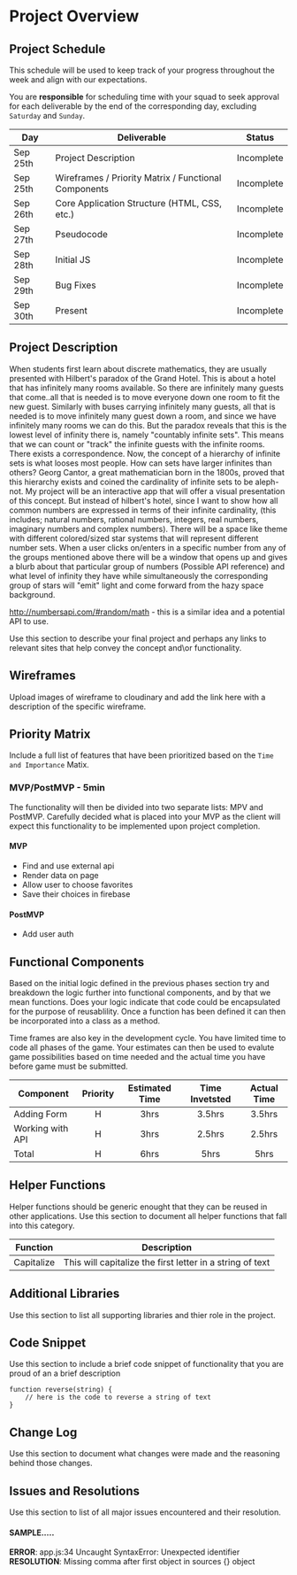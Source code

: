 # Project Overview

## Project Schedule

This schedule will be used to keep track of your progress throughout the week and align with our expectations.  

You are **responsible** for scheduling time with your squad to seek approval for each deliverable by the end of the corresponding day, excluding `Saturday` and `Sunday`.

|  Day | Deliverable | Status
|---|---| ---|
|Sep 25th| Project Description | Incomplete
|Sep 25th| Wireframes / Priority Matrix / Functional Components | Incomplete
|Sep 26th| Core Application Structure (HTML, CSS, etc.) | Incomplete
|Sep 27th| Pseudocode | Incomplete
|Sep 28th| Initial JS  | Incomplete
|Sep 29th| Bug Fixes | Incomplete
|Sep 30th| Present | Incomplete


## Project Description

When students first learn about discrete mathematics, they are usually presented with Hilbert's paradox of the Grand Hotel. This is about a hotel that has infinitely many rooms available. So there are infinitely many guests that come..all that is needed is to move everyone down one room to fit the new guest. Similarly with buses carrying infinitely many guests, all that is needed is to move infinitely many guest down a room, and since we have infinitely many rooms we can do this. But the paradox reveals that this is the lowest level of infinity there is, namely "countably infinite sets". This means that we can count or "track" the infinite guests with the infinite rooms. There exists a correspondence. Now, the concept of a hierarchy of infinite sets is what looses most people. How can sets have larger infinites than others? Georg Cantor, a great mathematician born in the 1800s, proved that this hierarchy exists and coined the cardinality of infinite sets to be aleph-not. My project will be an interactive app that will offer a visual presentation of this concept. But instead of hilbert's hotel, since I want to show how all common numbers are expressed in terms of their infinite cardinality, (this includes; natural numbers, rational numbers, integers, real numbers, imaginary numbers and complex numbers). There will be a space like theme with different colored/sized star systems that will represent different number sets. When a user clicks on/enters in a specific number from any of the groups mentioned above there will be a window that opens up and gives a blurb about that particular group of numbers (Possible API reference) and what level of infinity they have while simultaneously the corresponding group of stars will "emit" light and come forward from the hazy space background. 

http://numbersapi.com/#random/math - this is a similar idea and a potential API to use.

Use this section to describe your final project and perhaps any links to relevant sites that help convey the concept and\or functionality.

## Wireframes

Upload images of wireframe to cloudinary and add the link here with a description of the specific wireframe.

## Priority Matrix

Include a full list of features that have been prioritized based on the `Time and Importance` Matix.  

### MVP/PostMVP - 5min

The functionality will then be divided into two separate lists: MPV and PostMVP.  Carefully decided what is placed into your MVP as the client will expect this functionality to be implemented upon project completion.  

#### MVP 

- Find and use external api 
- Render data on page 
- Allow user to choose favorites 
- Save their choices in firebase

#### PostMVP 

- Add user auth

## Functional Components

Based on the initial logic defined in the previous  phases section try and breakdown the logic further into functional components, and by that we mean functions.  Does your logic indicate that code could be encapsulated for the purpose of reusablility.  Once a function has been defined it can then be incorporated into a class as a method. 

Time frames are also key in the development cycle.  You have limited time to code all phases of the game.  Your estimates can then be used to evalute game possibilities based on time needed and the actual time you have before game must be submitted. 

| Component | Priority | Estimated Time | Time Invetsted | Actual Time |
| --- | :---: |  :---: | :---: | :---: |
| Adding Form | H | 3hrs| 3.5hrs | 3.5hrs |
| Working with API | H | 3hrs| 2.5hrs | 2.5hrs |
| Total | H | 6hrs| 5hrs | 5hrs |

## Helper Functions
Helper functions should be generic enought that they can be reused in other applications. Use this section to document all helper functions that fall into this category.

| Function | Description | 
| --- | :---: |  
| Capitalize | This will capitalize the first letter in a string of text | 

## Additional Libraries
 Use this section to list all supporting libraries and thier role in the project. 

## Code Snippet

Use this section to include a brief code snippet of functionality that you are proud of an a brief description  

```
function reverse(string) {
	// here is the code to reverse a string of text
}
```

## Change Log
 Use this section to document what changes were made and the reasoning behind those changes.  

## Issues and Resolutions
 Use this section to list of all major issues encountered and their resolution.

#### SAMPLE.....
**ERROR**: app.js:34 Uncaught SyntaxError: Unexpected identifier                                
**RESOLUTION**: Missing comma after first object in sources {} object
